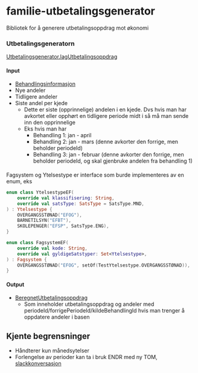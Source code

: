 # familie-utbetalingsgenerator

Bibliotek for å generere utbetalingsoppdrag mot økonomi

### Utbetalingsgeneratorn
[Utbetalingsgenerator.lagUtbetalingsoppdrag](src/main/kotlin/no/nav/familie/felles/utbetalingsgenerator/Utbetalingsgenerator.kt)
#### Input 
* [Behandlingsinformasjon](src/main/kotlin/no/nav/familie/felles/utbetalingsgenerator/domain/Behandlingsinformasjon.kt)
* Nye andeler
* Tidligere andeler
* Siste andel per kjede
  * Dette er siste (opprinnelige) andelen i en kjede. Dvs hvis man har avkortet eller opphørt en tidligere periode midt i så må man sende inn den opprinnelige
  * Eks hvis man har 
    * Behandling 1: jan - april
    * Behandling 2: jan - mars (denne avkorter den forrige, men beholder periodeId)
    * Behandling 3: jan - februar (denne avkorter den forrige, men beholder periodeId, og skal gjenbruke andelen fra behandling 1)

####
Fagsystem og Ytelsestype er interface som burde implementeres av en enum, eks
```kotlin
enum class YtelsestypeEF(
    override val klassifisering: String,
    override val satsType: SatsType = SatsType.MND,
) : Ytelsestype {
    OVERGANGSSTØNAD("EFOG"),
    BARNETILSYN("EFBT"),
    SKOLEPENGER("EFSP", SatsType.ENG),
}

enum class FagsystemEF(
    override val kode: String,
    override val gyldigeSatstyper: Set<Ytelsestype>,
) : Fagsystem {
    OVERGANGSSTØNAD("EFOG", setOf(TestYtelsestype.OVERGANGSSTØNAD)),
}
```

#### Output
* [BeregnetUtbetalingsoppdrag](src/main/kotlin/no/nav/familie/felles/utbetalingsgenerator/domain/BeregnetUtbetalingsoppdrag.kt)
  * Som inneholder utbetalingsoppdrag og andeler med periodeId/forrigePeriodeId/kildeBehandlingId hvis man trenger å oppdatere andeler i basen


## Kjente begrensninger

* Håndterer kun månedsytelser
* Forlengelse av perioder kan ta i bruk ENDR med ny TOM,
[slackkonversasjon](https://nav-it.slack.com/archives/C01ESUV8V52/p1684833442706959?thread_ts=1683194255.907149&cid=C01ESUV8V52)
